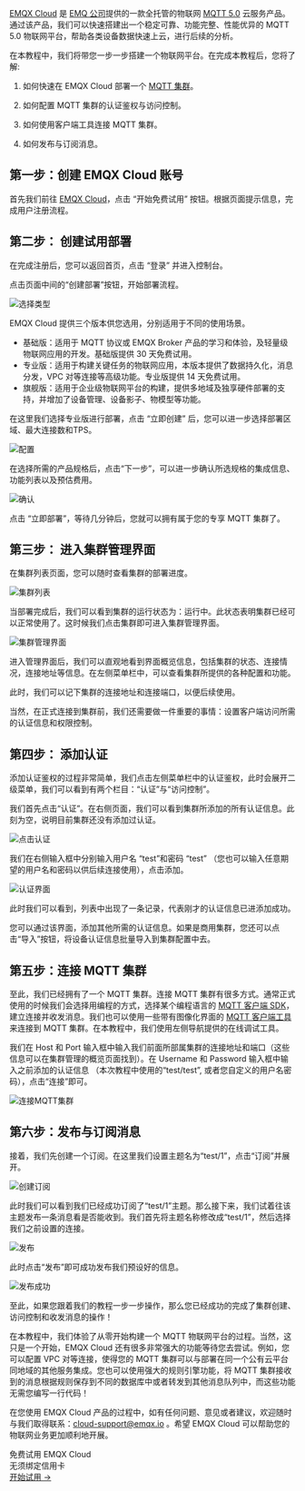 [EMQX Cloud](https://www.emqx.com/zh/cloud) 是 [EMQ 公司](https://www.emqx.com/zh/about)提供的一款全托管的物联网 [MQTT 5.0](https://www.emqx.com/zh/mqtt/mqtt5) 云服务产品。通过该产品，我们可以快速搭建出一个稳定可靠、功能完整、性能优异的 MQTT 5.0 物联网平台，帮助各类设备数据快速上云，进行后续的分析。

在本教程中，我们将带您一步一步搭建一个物联网平台。在完成本教程后，您将了解:

1. 如何快速在 EMQX Cloud 部署一个 [MQTT 集群](https://www.emqx.com/zh/blog/mqtt-broker-clustering-part-3-challenges-and-solutions-of-emqx-horizontal-scalability)。

2. 如何配置 MQTT 集群的认证鉴权与访问控制。

3. 如何使用客户端工具连接 MQTT 集群。

4. 如何发布与订阅消息。

   

## 第一步：创建 EMQX Cloud 账号

首先我们前往 [EMQX Cloud](https://www.emqx.com/zh/cloud)，点击 “开始免费试用” 按钮。根据页面提示信息，完成用户注册流程。



## 第二步： 创建试用部署

在完成注册后，您可以返回首页，点击 “登录” 并进入控制台。

点击页面中间的“创建部署”按钮，开始部署流程。

![选择类型](https://assets.emqx.com/images/afbeb89427fe2f1a9821a2fcbd988439.png)


EMQX Cloud 提供三个版本供您选用，分别适用于不同的使用场景。

- 基础版：适用于 MQTT 协议或 EMQX Broker 产品的学习和体验，及轻量级物联网应用的开发。基础版提供 30 天免费试用。
- 专业版：适用于构建关键任务的物联网应用，本版本提供了数据持久化，消息分发，VPC 对等连接等高级功能。专业版提供 14 天免费试用。
- 旗舰版：适用于企业级物联网平台的构建，提供多地域及独享硬件部署的支持，并增加了设备管理、设备影子、物模型等功能。

在这里我们选择专业版进行部署，点击 “立即创建” 后，您可以进一步选择部署区域、最大连接数和TPS。

![配置](https://assets.emqx.com/images/de52eba8fc3ab4a8f3923f8d1f3b1b69.png)

在选择所需的产品规格后，点击“下一步”，可以进一步确认所选规格的集成信息、功能列表以及预估费用。

![确认](https://assets.emqx.com/images/db13585fde483bb247bea7bb5996cc3e.png)

点击 “立即部署”，等待几分钟后，您就可以拥有属于您的专享 MQTT 集群了。

## 第三步： 进入集群管理界面

在集群列表页面，您可以随时查看集群的部署进度。

![集群列表](https://assets.emqx.com/images/e14d4b3ebe6b32d8c96578e13075b78c.png)


当部署完成后，我们可以看到集群的运行状态为：运行中。此状态表明集群已经可以正常使用了。这时候我们点击集群即可进入集群管理界面。

![集群管理界面](https://assets.emqx.com/images/dbf89228789e10e052bd99a81c8e09f6.png)

进入管理界面后，我们可以直观地看到界面概览信息，包括集群的状态、连接情况，连接地址等信息。在左侧菜单栏中，可以查看集群所提供的各种配置和功能。

此时，我们可以记下集群的连接地址和连接端口，以便后续使用。

当然，在正式连接到集群前，我们还需要做一件重要的事情：设置客户端访问所需的认证信息和权限控制。

## 第四步： 添加认证

添加认证鉴权的过程非常简单，我们点击左侧菜单栏中的认证鉴权，此时会展开二级菜单，我们可以看到有两个栏目：“认证”与“访问控制”。

我们首先点击“认证”。在右侧页面，我们可以看到集群所添加的所有认证信息。此刻为空，说明目前集群还没有添加过认证。

![点击认证](https://assets.emqx.com/images/09f2690625ce27735c16adbb8130d589.png)

我们在右侧输入框中分别输入用户名 “test”和密码 “test” （您也可以输入任意期望的用户名和密码以供后续连接使用），点击添加。

![认证界面](https://assets.emqx.com/images/b8e30bc29e4d343429db61727ae13a5d.png)

此时我们可以看到，列表中出现了一条记录，代表刚才的认证信息已进添加成功。

您可以通过该界面，添加其他所需的认证信息。如果是商用集群，您还可以点击“导入”按钮，将设备认证信息批量导入到集群配置中去。



## 第五步：连接 MQTT 集群

至此，我们已经拥有了一个 MQTT 集群。连接 MQTT 集群有很多方式。通常正式使用的时候我们会选择用编程的方式，选择某个编程语言的 [MQTT 客户端 SDK](https://www.emqx.com/zh/mqtt-client-sdk)，建立连接并收发消息。我们也可以使用一些带有图像化界面的 [MQTT 客户端工具](https://www.emqx.com/zh/blog/mqtt-client-tools)来连接到 MQTT 集群。在本教程中，我们使用左侧导航提供的在线调试工具。

我们在 Host 和 Port 输入框中输入我们前面所部属集群的连接地址和端口（这些信息可以在集群管理的概览页面找到）。在 Username 和 Password 输入框中输入之前添加的认证信息 （本次教程中使用的“test/test”, 或者您自定义的用户名密码），点击“连接”即可。

![连接MQTT集群](https://assets.emqx.com/images/ab5a024a88e3fae55abbea3af80d0635.png)



## 第六步：发布与订阅消息

接着，我们先创建一个订阅。在这里我们设置主题名为“test/1”，点击“订阅”并展开。

![创建订阅](https://assets.emqx.com/images/ca6fc8db23a276ebebe61bc45b2884dc.png)

此时我们可以看到我们已经成功订阅了“test/1”主题。那么接下来，我们试着往该主题发布一条消息看是否能收到。我们首先将主题名称修改成“test/1”，然后选择我们之前设置的连接。

![发布](https://assets.emqx.com/images/cf4fbba8ec7873cca8b9f0b0babf04cf.png)

此时点击“发布”即可成功发布我们预设好的信息。

![发布成功](https://assets.emqx.com/images/04bfb979fd2c602cbab5dae0e7a8ae25.png)



至此，如果您跟着我们的教程一步一步操作，那么您已经成功的完成了集群创建、访问控制和收发消息的操作！

在本教程中，我们体验了从零开始构建一个 MQTT 物联网平台的过程。当然，这只是一个开始，EMQX Cloud 还有很多非常强大的功能等待您去尝试。例如，您可以配置 VPC 对等连接，使得您的 MQTT 集群可以与部署在同一个公有云平台同地域的其他服务集成。您也可以使用强大的规则引擎功能，将 MQTT 集群接收到的消息根据规则保存到不同的数据库中或者转发到其他消息队列中，而这些功能无需您编写一行代码！

在您使用 EMQX Cloud 产品的过程中，如有任何问题、意见或者建议，欢迎随时与我们取得联系：[cloud-support@emqx.io](mailto:cloud-support@emqx.io) 。希望 EMQX Cloud 可以帮助您的物联网业务更加顺利地开展。


<section class="promotion">
    <div>
        免费试用 EMQX Cloud
        <div class="is-size-14 is-text-normal has-text-weight-normal">无须绑定信用卡</div>
    </div>
    <a href="https://www.emqx.com/zh/signup?continue=https://cloud.emqx.com/console/deployments/0?oper=new" class="button is-gradient px-5">开始试用 →</a >
</section>
